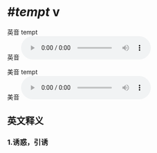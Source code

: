 # ***\#tempt*** v
英音 tempt  
英音
<audio src="./media/tempt1_AAC.aac" controls="controls"></audio>

美音 tempt  
美音
<audio src="./media/tempt2_AAC.aac" controls="controls"></audio>



  

英文释义
---
### 1.**诱惑，引诱**  


